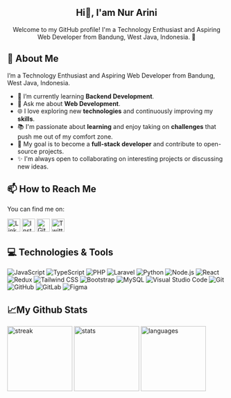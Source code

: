 <div align="center">

## Hi👋, I'am Nur Arini

Welcome to my GitHub profile! I'm a Technology Enthusiast and Aspiring Web Developer from Bandung, West Java, Indonesia. 🌱

</div>


<!-- **nrrarnn/nrrarnn** is a ✨ _special_ ✨ repository because its `README.md` (this file) appears on your GitHub profile. -->

## 🚀 About Me
I’m a Technology Enthusiast and Aspiring Web Developer from Bandung, West Java, Indonesia.

- 🌱 I’m currently learning **Backend Development**.
- 💬 Ask me about **Web Development**.
- 🌐 I love exploring new **technologies** and continuously improving my **skills**.
- 📚 I'm passionate about **learning** and enjoy taking on **challenges** that push me out of my comfort zone.
- 🎯 My goal is to become a **full-stack developer** and contribute to open-source projects.
- ✨ I'm always open to collaborating on interesting projects or discussing new ideas.

## 📫 How to Reach Me

You can find me on:

<a href="https://www.linkedin.com/in/nur-arini/" target="_blank"><img src="https://img.icons8.com/color/48/000000/linkedin.png" alt="LinkedIn" width="30px"/></a>
<a href="https://www.instagram.com/nrrarn_/" target="_blank"><img src="https://img.icons8.com/fluency/48/000000/instagram-new.png" alt="Instagram" width="30px"/></a>
<a href="https://github.com/nrrarnn" target="_blank"><img src="https://img.icons8.com/material-outlined/48/000000/github.png" alt="GitHub" width="30px"/></a>
<a href="https://twitter.com/xknyzd" target="_blank"><img src="https://img.icons8.com/fluency/48/000000/twitter.png" alt="Twitter" width="30px"/></a>



## 💻 Technologies & Tools
![JavaScript](https://img.shields.io/badge/JavaScript-F7DF1E?style=flat-square&logo=javascript&logoColor=black)
![TypeScript](https://img.shields.io/badge/TypeScript-007ACC?style=flat-square&logo=typescript&logoColor=white)
![PHP](https://img.shields.io/badge/PHP-777BB4?style=flat-square&logo=php&logoColor=white)
![Laravel](https://img.shields.io/badge/Laravel-FF2D20?style=flat-square&logo=laravel&logoColor=white)
![Python](https://img.shields.io/badge/Python-3776AB?style=flat-square&logo=python&logoColor=white)
![Node.js](https://img.shields.io/badge/Node.js-339933?style=flat-square&logo=node.js&logoColor=white)
![React](https://img.shields.io/badge/React-20232A?style=flat-square&logo=react&logoColor=61DAFB)
![Redux](https://img.shields.io/badge/Redux-764ABC?style=flat-square&logo=redux&logoColor=white)
![Tailwind CSS](https://img.shields.io/badge/Tailwind_CSS-38B2AC?style=flat-square&logo=tailwind-css&logoColor=white)
![Bootstrap](https://img.shields.io/badge/Bootstrap-563D7C?style=flat-square&logo=bootstrap&logoColor=white)
![MySQL](https://img.shields.io/badge/MySQL-00758F?style=flat-square&logo=mysql&logoColor=white)
![Visual Studio Code](https://img.shields.io/badge/Visual_Studio_Code-0078D4?style=flat-square&logo=visual-studio-code&logoColor=white)
![Git](https://img.shields.io/badge/Git-F05032?style=flat-square&logo=git&logoColor=white)
![GitHub](https://img.shields.io/badge/GitHub-181717?style=flat-square&logo=github&logoColor=white)
![GitLab](https://img.shields.io/badge/GitLab-FC6D26?style=flat-square&logo=gitlab&logoColor=white)
![Figma](https://img.shields.io/badge/Figma-F24E1E?style=flat-square&logo=figma&logoColor=white)


## 📈My Github Stats

<div align="left">
  <img src="https://streak-stats.demolab.com?user=nrrarnn&locale=en&mode=weekly&theme=radical&hide_border=false&border_radius=5" height="150" alt="streak"  />
  <img src="https://github-readme-stats.vercel.app/api?username=nrrarnn&show_icons=true&include_all_commits=true&count_private=true&theme=radical" height="150" alt="stats"  />
  <img src="https://github-readme-stats.vercel.app/api/top-langs?username=nrrarnn&layout=compact&theme=radical" height="150" alt="languages"  />
</div>



